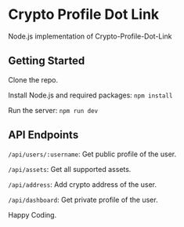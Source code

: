 # Crypto Profile Dot Link

Node.js implementation of Crypto-Profile-Dot-Link

## Getting Started

Clone the repo.

Install Node.js and required packages: `npm install`

Run the server: `npm run dev`

## API Endpoints

`/api/users/:username`: Get public profile of the user.

`/api/assets`: Get all supported assets.

`/api/address`: Add crypto address of the user.

`/api/dashboard`: Get private profile of the user.

Happy Coding.
